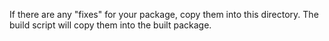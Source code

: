 If there are any "fixes" for your package, copy them into this directory. The build script will copy them into the built package.
